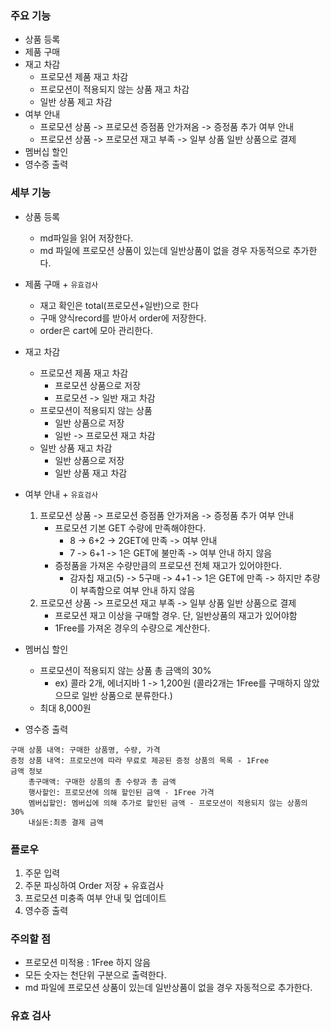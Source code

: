 ### 주요 기능

- 상품 등록
- 제품 구매
- 재고 차감
    - 프로모션 제품 재고 차감
    - 프로모션이 적용되지 않는 상품 재고 차감
    - 일반 상품 제고 차감
- 여부 안내
    - 프로모션 상품 -> 프로모션 증점품 안가져옴 -> 증정품 추가 여부 안내
    - 프로모션 상품 -> 프로모션 재고 부족 -> 일부 상품 일반 상품으로 결제
- 멤버십 할인
- 영수증 출력

### 세부 기능

- 상품 등록
    - md파일을 읽어 저장한다.
    - md 파일에 프로모션 상품이 있는데 일반상품이 없을 경우 자동적으로 추가한다.
- 제품 구매 + `유효검사`
    - 재고 확인은 total(프로모션+일반)으로 한다
    - 구매 양식record를 받아서 order에 저장한다.
    - order은 cart에 모아 관리한다.
- 재고 차감
    - 프로모션 제품 재고 차감
        - 프로모션 상품으로 저장
        - 프로모션 -> 일반 재고 차감
    - 프로모션이 적용되지 않는 상품
        - 일반 상품으로 저장
        - 일반 -> 프로모션 재고 차감
    - 일반 상품 재고 차감
        - 일반 상품으로 저장
        - 일반 상품 재고 차감
- 여부 안내 + `유효검사`
    1. 프로모션 상품 -> 프로모션 증점품 안가져옴 -> 증정품 추가 여부 안내
        - 프로모션 기본 GET 수량에 만족해야한다.
            - 8 -> 6+2 -> 2GET에 만족 -> 여부 안내
            - 7 -> 6+1 -> 1은 GET에 불만족 -> 여부 안내 하지 않음
        - 증정품을 가져온 수량만큼의 프로모션 전체 재고가 있어야한다.
            - 감자칩 재고(5) -> 5구매 -> 4+1 -> 1은 GET에 만족 -> 하지만 추량이 부족함으로 여부 안내 하지 않음
    2. 프로모션 상품 -> 프로모션 재고 부족 -> 일부 상품 일반 상품으로 결제
        - 프로모션 재고 이상을 구매할 경우. 단, 일반상품의 재고가 있어야함
        - 1Free를 가져온 경우의 수량으로 계산한다.
- 멤버십 할인
    - 프로모션이 적용되지 않는 상품 총 금액의 30%
        - ex) 콜라 2개, 에너지바 1 -> 1,200원
          (콜라2개는 1Free를 구매하지 않았으므로 일반 상품으로 분류한다.)
    - 최대 8,000원

- 영수증 출력

```text
구매 상품 내역: 구매한 상품명, 수량, 가격
증정 상품 내역: 프로모션에 따라 무료로 제공된 증정 상품의 목록 - 1Free
금액 정보
    총구매액: 구매한 상품의 총 수량과 총 금액
    행사할인: 프로모션에 의해 할인된 금액 - 1Free 가격
    멤버십할인: 멤버십에 의해 추가로 할인된 금액 - 프로모션이 적용되지 않는 상품의 30%
    내실돈:최종 결제 금액
```

### 플로우

1. 주문 입력
2. 주문 파싱하여 Order 저장 + 유효검사
3. 프로모션 미충족 여부 안내 및 업데이트
4. 영수증 출력

### 주의할 점

- 프로모션 미적용 : 1Free 하지 않음
- 모든 숫자는 천단위 구분으로 출력한다.
- md 파일에 프로모션 상품이 있는데 일반상품이 없을 경우 자동적으로 추가한다.

### 유효 검사
